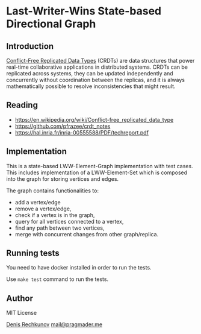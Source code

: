 # Last-Writer-Wins State-based Directional Graph

## Introduction

[Conflict-Free Replicated Data Types](https://en.wikipedia.org/wiki/Conflict-free_replicated_data_type) (CRDTs) are data structures that power real-time collaborative applications in distributed systems. CRDTs can be replicated across systems, they can be updated independently and concurrently without coordination between the replicas, and it is always mathematically possible to resolve inconsistencies that might result.

## Reading

* https://en.wikipedia.org/wiki/Conflict-free_replicated_data_type
* https://github.com/pfrazee/crdt_notes
* https://hal.inria.fr/inria-00555588/PDF/techreport.pdf

## Implementation

This is a state-based LWW-Element-Graph implementation with test cases.
This includes implementation of a LWW-Element-Set which is composed into the graph for storing vertices and edges.

The graph contains functionalities to:
* add a vertex/edge
* remove a vertex/edge,
* check if a vertex is in the graph,
* query for all vertices connected to a vertex,
* find any path between two vertices,
* merge with concurrent changes from other graph/replica.

## Running tests

You need to have docker installed in order to run the tests.

Use `make test` command to run the tests.

## Author

MIT License

[Denis Rechkunov](https://pragmader.me) mail@pragmader.me
